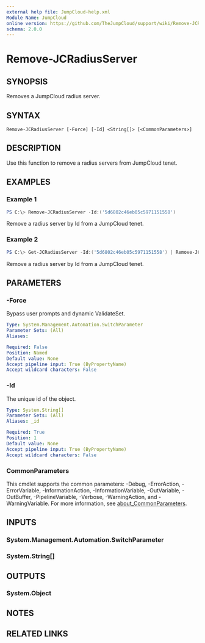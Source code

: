 ```yaml
---
external help file: JumpCloud-help.xml
Module Name: JumpCloud
online version: https://github.com/TheJumpCloud/support/wiki/Remove-JCRadiusServer
schema: 2.0.0
---
```


# Remove-JCRadiusServer

## SYNOPSIS
Removes a JumpCloud radius server.

## SYNTAX

```
Remove-JCRadiusServer [-Force] [-Id] <String[]> [<CommonParameters>]
```

## DESCRIPTION
Use this function to remove a radius servers from JumpCloud tenet.

## EXAMPLES

### Example 1
```powershell
PS C:\> Remove-JCRadiusServer -Id:('5d6802c46eb05c5971151558')
```

Remove a radius server by Id from a JumpCloud tenet.

### Example 2
```powershell
PS C:\> Get-JCRadiusServer -Id:('5d6802c46eb05c5971151558') | Remove-JCRadiusServer
```

Remove a radius server by Id from a JumpCloud tenet.

## PARAMETERS

### -Force
Bypass user prompts and dynamic ValidateSet.

```yaml
Type: System.Management.Automation.SwitchParameter
Parameter Sets: (All)
Aliases:

Required: False
Position: Named
Default value: None
Accept pipeline input: True (ByPropertyName)
Accept wildcard characters: False
```

### -Id
The unique id of the object.

```yaml
Type: System.String[]
Parameter Sets: (All)
Aliases: _id

Required: True
Position: 1
Default value: None
Accept pipeline input: True (ByPropertyName)
Accept wildcard characters: False
```

### CommonParameters
This cmdlet supports the common parameters: -Debug, -ErrorAction, -ErrorVariable, -InformationAction, -InformationVariable, -OutVariable, -OutBuffer, -PipelineVariable, -Verbose, -WarningAction, and -WarningVariable. For more information, see [about_CommonParameters](http://go.microsoft.com/fwlink/?LinkID=113216).

## INPUTS

### System.Management.Automation.SwitchParameter
### System.String[]
## OUTPUTS

### System.Object
## NOTES

## RELATED LINKS
